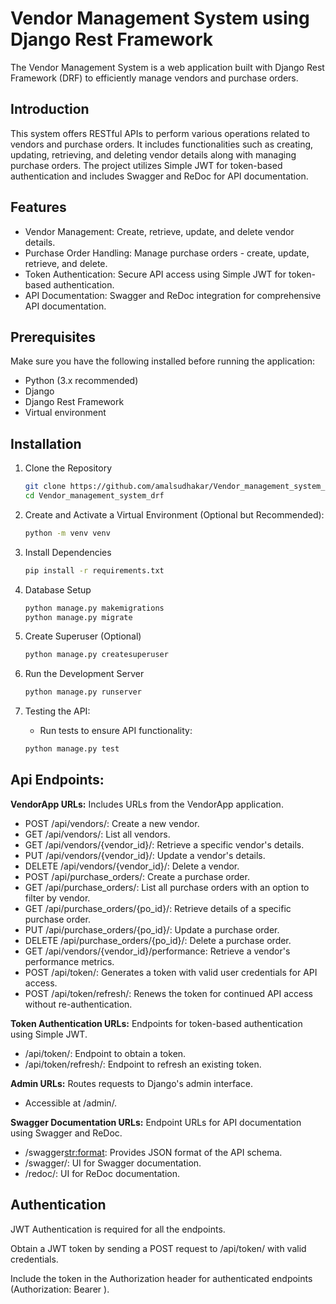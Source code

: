 # Vendor Management System using Django Rest Framework

The Vendor Management System is a web application built with Django Rest Framework (DRF) to efficiently manage vendors and purchase orders.

## Introduction

This system offers RESTful APIs to perform various operations related to vendors and purchase orders. It includes functionalities such as creating, updating, retrieving, and deleting vendor details along with managing purchase orders. The project utilizes Simple JWT for token-based authentication and includes Swagger and ReDoc for API documentation.

## Features
- Vendor Management: Create, retrieve, update, and delete vendor details.
- Purchase Order Handling: Manage purchase orders - create, update, retrieve, and delete.
- Token Authentication: Secure API access using Simple JWT for token-based authentication.
- API Documentation: Swagger and ReDoc integration for comprehensive API documentation.

## Prerequisites

Make sure you have the following installed before running the application:

- Python (3.x recommended)
- Django
- Django Rest Framework
- Virtual environment 

## Installation

1. Clone the Repository
    ```sh
    git clone https://github.com/amalsudhakar/Vendor_management_system_drf.git
    cd Vendor_management_system_drf
    ```

2. Create and Activate a Virtual Environment (Optional but Recommended):
    ```sh
    python -m venv venv
    ```
3. Install Dependencies
    ```sh
    pip install -r requirements.txt
    ```
3. Database Setup
    ```sh
    python manage.py makemigrations
    python manage.py migrate
    ```
4. Create Superuser (Optional)
    ```sh
    python manage.py createsuperuser
    ```
5. Run the Development Server
    ```sh
    python manage.py runserver
    ```
6. Testing the API:
    - Run tests to ensure API functionality:
    ```sh
    python manage.py test
    ```

## Api Endpoints:
    
**VendorApp URLs:** Includes URLs from the VendorApp application.

- POST /api/vendors/: Create a new vendor.
- GET /api/vendors/: List all vendors.
- GET /api/vendors/{vendor_id}/: Retrieve a specific vendor's details.
- PUT /api/vendors/{vendor_id}/: Update a vendor's details.
- DELETE /api/vendors/{vendor_id}/: Delete a vendor.
- POST /api/purchase_orders/: Create a purchase order.
- GET /api/purchase_orders/: List all purchase orders with an option to filter by vendor.
- GET /api/purchase_orders/{po_id}/: Retrieve details of a specific purchase order.
- PUT /api/purchase_orders/{po_id}/: Update a purchase order.
- DELETE /api/purchase_orders/{po_id}/: Delete a purchase order.
- GET /api/vendors/{vendor_id}/performance: Retrieve a vendor's performance metrics.
- POST /api/token/: Generates a token with valid user credentials for API access.
- POST /api/token/refresh/: Renews the token for continued API access without re-authentication.

**Token Authentication URLs:** Endpoints for token-based authentication using Simple JWT.

- /api/token/: Endpoint to obtain a token.
- /api/token/refresh/: Endpoint to refresh an existing token.

**Admin URLs:** Routes requests to Django's admin interface.

- Accessible at /admin/.

**Swagger Documentation URLs:** Endpoint URLs for API documentation using Swagger and ReDoc.

- /swagger<str:format>: Provides JSON format of the API schema.
- /swagger/: UI for Swagger documentation.
- /redoc/: UI for ReDoc documentation.

## Authentication

JWT Authentication is required for all the endpoints.

Obtain a JWT token by sending a POST request to /api/token/ with valid credentials.

Include the token in the Authorization header for authenticated endpoints (Authorization: Bearer <token>).